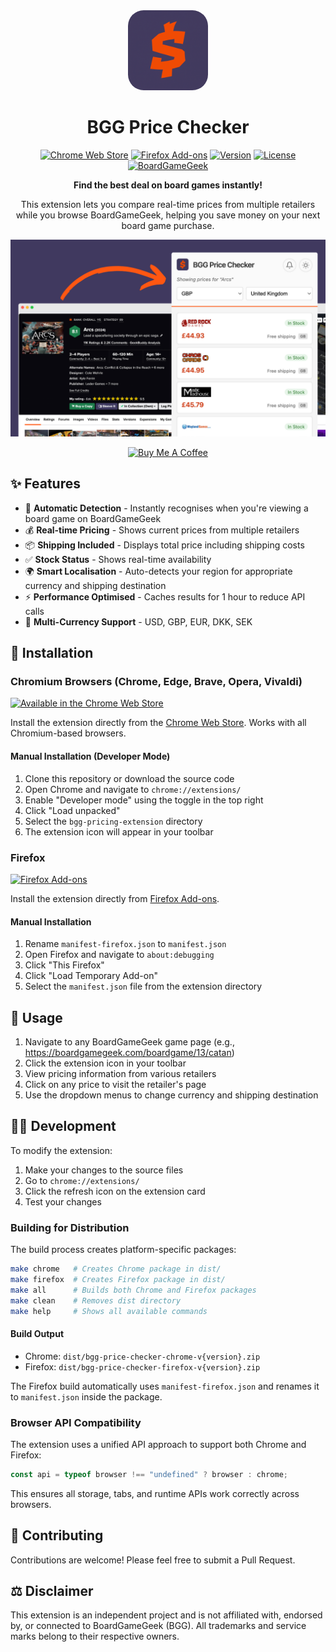 <div align="center">
  <img src="bgg-pricing-icon.png" alt="BGG Price Checker Logo" width="128" height="128" style="border-radius: 25px;">
  
  # BGG Price Checker
  
  [![Chrome Web Store](https://img.shields.io/badge/Chrome-Web%20Store-4285F4?style=for-the-badge&logo=google-chrome&logoColor=white)](https://chromewebstore.google.com/detail/bgg-price-checker/badhhgecpgddfoebdpiokchnfjadcihi)
  [![Firefox Add-ons](https://img.shields.io/badge/Firefox-Add--ons-FF7139?style=for-the-badge&logo=firefox&logoColor=white)](https://addons.mozilla.org/en-GB/firefox/addon/bgg-price-checker/)
  [![Version](https://img.shields.io/badge/version-1.2.0-green?style=for-the-badge)](https://github.com/kkjdaniel/bgg-pricing-extension)
  [![License](https://img.shields.io/badge/license-MIT-blue?style=for-the-badge)](LICENSE)
  [![BoardGameGeek](https://img.shields.io/badge/BoardGameGeek-Compatible-FF6600?style=for-the-badge)](https://boardgamegeek.com)
  
  **Find the best deal on board games instantly!** 
  
  This extension lets you compare real-time prices from multiple retailers while you browse BoardGameGeek, helping you save money on your next board game purchase.
  
  ![Extension Screenshot](extension-screenshot.png)
  
  <a href="https://www.buymeacoffee.com/kkjdaniel" target="_blank"><img src="https://cdn.buymeacoffee.com/buttons/v2/default-yellow.png" alt="Buy Me A Coffee" style="height: 60px !important;width: 217px !important;" ></a>
</div>

## ✨ Features

- 🎯 **Automatic Detection** - Instantly recognises when you're viewing a board game on BoardGameGeek
- 💰 **Real-time Pricing** - Shows current prices from multiple retailers
- 📦 **Shipping Included** - Displays total price including shipping costs
- ✅ **Stock Status** - Shows real-time availability
- 🌍 **Smart Localisation** - Auto-detects your region for appropriate currency and shipping destination
- ⚡ **Performance Optimised** - Caches results for 1 hour to reduce API calls
- 💱 **Multi-Currency Support** - USD, GBP, EUR, DKK, SEK

## 🚀 Installation

### Chromium Browsers (Chrome, Edge, Brave, Opera, Vivaldi)

[![Available in the Chrome Web Store](https://img.shields.io/badge/Chrome%20Web%20Store-Install-4285F4?style=for-the-badge&logo=google-chrome&logoColor=white)](https://chromewebstore.google.com/detail/bgg-price-checker/badhhgecpgddfoebdpiokchnfjadcihi)

Install the extension directly from the [Chrome Web Store](https://chromewebstore.google.com/detail/bgg-price-checker/badhhgecpgddfoebdpiokchnfjadcihi). Works with all Chromium-based browsers.

#### Manual Installation (Developer Mode)

1. Clone this repository or download the source code
2. Open Chrome and navigate to `chrome://extensions/`
3. Enable "Developer mode" using the toggle in the top right
4. Click "Load unpacked"
5. Select the `bgg-pricing-extension` directory
6. The extension icon will appear in your toolbar

### Firefox

[![Firefox Add-ons](https://img.shields.io/badge/Firefox-Add--ons-FF7139?style=for-the-badge&logo=firefox&logoColor=white)](https://addons.mozilla.org/en-GB/firefox/addon/bgg-price-checker/)

Install the extension directly from [Firefox Add-ons](https://addons.mozilla.org/en-GB/firefox/addon/bgg-price-checker/).

#### Manual Installation

1. Rename `manifest-firefox.json` to `manifest.json`
2. Open Firefox and navigate to `about:debugging`
3. Click "This Firefox"
4. Click "Load Temporary Add-on"
5. Select the `manifest.json` file from the extension directory

## 📖 Usage

1. Navigate to any BoardGameGeek game page (e.g., https://boardgamegeek.com/boardgame/13/catan)
2. Click the extension icon in your toolbar
3. View pricing information from various retailers
4. Click on any price to visit the retailer's page
5. Use the dropdown menus to change currency and shipping destination

## 👨‍💻 Development

To modify the extension:

1. Make your changes to the source files
2. Go to `chrome://extensions/`
3. Click the refresh icon on the extension card
4. Test your changes

### Building for Distribution

The build process creates platform-specific packages:

```bash
make chrome   # Creates Chrome package in dist/
make firefox  # Creates Firefox package in dist/
make all      # Builds both Chrome and Firefox packages
make clean    # Removes dist directory
make help     # Shows all available commands
```

#### Build Output

- Chrome: `dist/bgg-price-checker-chrome-v{version}.zip`
- Firefox: `dist/bgg-price-checker-firefox-v{version}.zip`

The Firefox build automatically uses `manifest-firefox.json` and renames it to `manifest.json` inside the package.

### Browser API Compatibility

The extension uses a unified API approach to support both Chrome and Firefox:

```javascript
const api = typeof browser !== "undefined" ? browser : chrome;
```

This ensures all storage, tabs, and runtime APIs work correctly across browsers.

## 🤝 Contributing

Contributions are welcome! Please feel free to submit a Pull Request.

## ⚖️ Disclaimer

This extension is an independent project and is not affiliated with, endorsed by, or connected to BoardGameGeek (BGG). All trademarks and service marks belong to their respective owners.
